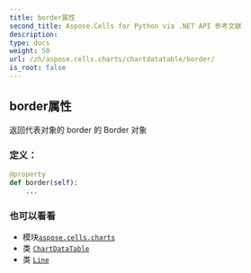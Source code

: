 ```yaml
---
title: border属性
second_title: Aspose.Cells for Python via .NET API 参考文献
description:
type: docs
weight: 50
url: /zh/aspose.cells.charts/chartdatatable/border/
is_root: false
---
```

## border属性

返回代表对象的 border 的 Border 对象
### 定义：
```python
@property
def border(self):
    ...
```

### 也可以看看
* 模块[`aspose.cells.charts`](../../)
* 类 [`ChartDataTable`](/cells/python-net/zh/aspose.cells.charts/chartdatatable)
* 类 [`Line`](/cells/python-net/zh/aspose.cells.drawing/line)

